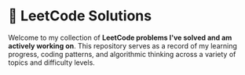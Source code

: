 # 🧠 LeetCode Solutions

Welcome to my collection of **LeetCode problems I've solved and am actively working on**. This repository serves as a record of my learning progress, coding patterns, and algorithmic thinking across a variety of topics and difficulty levels.
